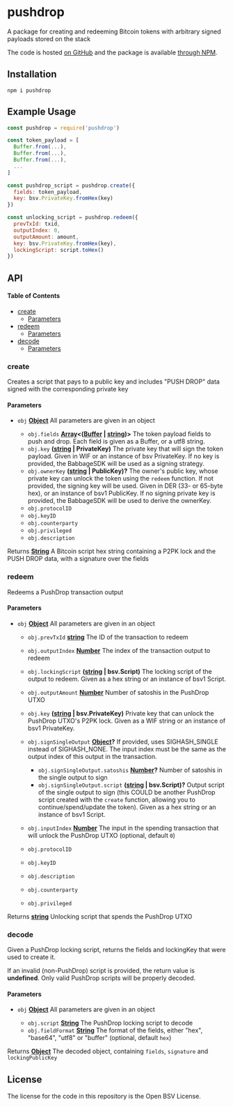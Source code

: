 # pushdrop

A package for creating and redeeming Bitcoin tokens with arbitrary signed payloads stored on the stack

The code is hosted [on GitHub](https://github.com/p2ppsr/pushdrop) and the package is available [through NPM](https://www.npmjs.com/package/pushdrop).

## Installation

    npm i pushdrop

## Example Usage

```js
const pushdrop = require('pushdrop')

const token_payload = [
  Buffer.from(...),
  Buffer.from(...),
  Buffer.from(...),
  ...
]

const pushdrop_script = pushdrop.create({
  fields: token_payload,
  key: bsv.PrivateKey.fromHex(key)
})

const unlocking_script = pushdrop.redeem({
  prevTxId: txid,
  outputIndex: 0,
  outputAmount: amount,
  key: bsv.PrivateKey.fromHex(key),
  lockingScript: script.toHex()
})
```

## API

<!-- Generated by documentation.js. Update this documentation by updating the source code. -->

#### Table of Contents

*   [create](#create)
    *   [Parameters](#parameters)
*   [redeem](#redeem)
    *   [Parameters](#parameters-1)
*   [decode](#decode)
    *   [Parameters](#parameters-2)

### create

Creates a script that pays to a public key and includes "PUSH DROP" data signed with the corresponding private key

#### Parameters

*   `obj` **[Object](https://developer.mozilla.org/docs/Web/JavaScript/Reference/Global_Objects/Object)** All parameters are given in an object

    *   `obj.fields` **[Array](https://developer.mozilla.org/docs/Web/JavaScript/Reference/Global_Objects/Array)<([Buffer](https://nodejs.org/api/buffer.html) | [string](https://developer.mozilla.org/docs/Web/JavaScript/Reference/Global_Objects/String))>** The token payload fields to push and drop. Each field is given as a Buffer, or a utf8 string.
    *   `obj.key` **([string](https://developer.mozilla.org/docs/Web/JavaScript/Reference/Global_Objects/String) | PrivateKey)** The private key that will sign the token payload. Given in WIF or an instance of bsv PrivateKey. If no key is provided, the BabbageSDK will be used as a signing strategy.
    *   `obj.ownerKey` **([string](https://developer.mozilla.org/docs/Web/JavaScript/Reference/Global_Objects/String) | PublicKey)?** The owner's public key, whose private key can unlock the token using the `redeem` function. If not provided, the signing key will be used. Given in DER (33- or 65-byte hex), or an instance of bsv1 PublicKey. If no signing private key is provided, the BabbageSDK will be used to derive the ownerKey.
    *   `obj.protocolID`  
    *   `obj.keyID`  
    *   `obj.counterparty`  
    *   `obj.privileged`  
    *   `obj.description`  

Returns **[String](https://developer.mozilla.org/docs/Web/JavaScript/Reference/Global_Objects/String)** A Bitcoin script hex string containing a P2PK lock and the PUSH DROP data, with a signature over the fields

### redeem

Redeems a PushDrop transaction output

#### Parameters

*   `obj` **[Object](https://developer.mozilla.org/docs/Web/JavaScript/Reference/Global_Objects/Object)** All parameters are given in an object

    *   `obj.prevTxId` **[string](https://developer.mozilla.org/docs/Web/JavaScript/Reference/Global_Objects/String)** The ID of the transaction to redeem
    *   `obj.outputIndex` **[Number](https://developer.mozilla.org/docs/Web/JavaScript/Reference/Global_Objects/Number)** The index of the transaction output to redeem
    *   `obj.lockingScript` **([string](https://developer.mozilla.org/docs/Web/JavaScript/Reference/Global_Objects/String) | bsv.Script)** The locking script of the output to redeem. Given as a hex string or an instance of bsv1 Script.
    *   `obj.outputAmount` **[Number](https://developer.mozilla.org/docs/Web/JavaScript/Reference/Global_Objects/Number)** Number of satoshis in the PushDrop UTXO
    *   `obj.key` **([string](https://developer.mozilla.org/docs/Web/JavaScript/Reference/Global_Objects/String) | bsv.PrivateKey)** Private key that can unlock the PushDrop UTXO's P2PK lock. Given as a WIF string or an instance of bsv1 PrivateKey.
    *   `obj.signSingleOutput` **[Object](https://developer.mozilla.org/docs/Web/JavaScript/Reference/Global_Objects/Object)?** If provided, uses SIGHASH_SINGLE instead of SIGHASH_NONE. The input index must be the same as the output index of this output in the transaction.

        *   `obj.signSingleOutput.satoshis` **[Number](https://developer.mozilla.org/docs/Web/JavaScript/Reference/Global_Objects/Number)?** Number of satoshis in the single output to sign
        *   `obj.signSingleOutput.script` **([string](https://developer.mozilla.org/docs/Web/JavaScript/Reference/Global_Objects/String) | bsv.Script)?** Output script of the single output to sign (this COULD be another PushDrop script created with the `create` function, allowing you to continue/spend/update the token). Given as a hex string or an instance of bsv1 Script.
    *   `obj.inputIndex` **[Number](https://developer.mozilla.org/docs/Web/JavaScript/Reference/Global_Objects/Number)** The input in the spending transaction that will unlock the PushDrop UTXO (optional, default `0`)
    *   `obj.protocolID`  
    *   `obj.keyID`  
    *   `obj.description`  
    *   `obj.counterparty`  
    *   `obj.privileged`  

Returns **[string](https://developer.mozilla.org/docs/Web/JavaScript/Reference/Global_Objects/String)** Unlocking script that spends the PushDrop UTXO

### decode

Given a PushDrop locking script, returns the fields and lockingKey that were used to create it.

If an invalid (non-PushDrop) script is provided, the return value is **undefined**. Only valid PushDrop scripts will be properly decoded.

#### Parameters

*   `obj` **[Object](https://developer.mozilla.org/docs/Web/JavaScript/Reference/Global_Objects/Object)** All parameters are given in an object

    *   `obj.script` **[String](https://developer.mozilla.org/docs/Web/JavaScript/Reference/Global_Objects/String)** The PushDrop locking script to decode
    *   `obj.fieldFormat` **[String](https://developer.mozilla.org/docs/Web/JavaScript/Reference/Global_Objects/String)** The format of the fields, either "hex", "base64", "utf8" or "buffer" (optional, default `hex`)

Returns **[Object](https://developer.mozilla.org/docs/Web/JavaScript/Reference/Global_Objects/Object)** The decoded object, containing `fields`, `signature` and `lockingPublicKey`

## License

The license for the code in this repository is the Open BSV License.
